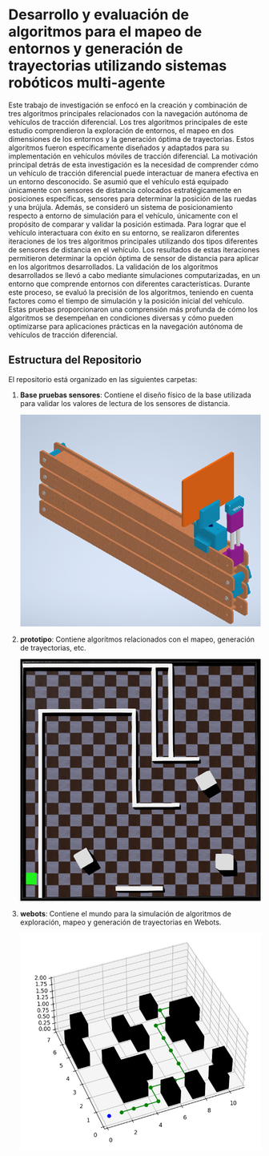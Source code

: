 # Desarrollo y evaluación de algoritmos para el mapeo de entornos y generación de trayectorias utilizando sistemas robóticos multi-agente

Este trabajo de investigación se enfocó en la creación y combinación de tres algoritmos
principales relacionados con la navegación autónoma de vehículos de tracción diferencial.
Los tres algoritmos principales de este estudio comprendieron la exploración de entornos, el
mapeo en dos dimensiones de los entornos y la generación óptima de trayectorias. Estos algoritmos
fueron específicamente diseñados y adaptados para su implementación en vehículos
móviles de tracción diferencial.
La motivación principal detrás de esta investigación es la necesidad de comprender cómo
un vehículo de tracción diferencial puede interactuar de manera efectiva en un entorno
desconocido. Se asumió que el vehículo está equipado únicamente con sensores de distancia
colocados estratégicamente en posiciones específicas, sensores para determinar la posición
de las ruedas y una brújula. Además, se consideró un sistema de posicionamiento respecto a
entorno de simulación para el vehículo, únicamente con el propósito de comparar y validar
la posición estimada.
Para lograr que el vehículo interactuara con éxito en su entorno, se realizaron diferentes
iteraciones de los tres algoritmos principales utilizando dos tipos diferentes de sensores de
distancia en el vehículo. Los resultados de estas iteraciones permitieron determinar la opción
óptima de sensor de distancia para aplicar en los algoritmos desarrollados.
La validación de los algoritmos desarrollados se llevó a cabo mediante simulaciones
computarizadas, en un entorno que comprende entornos con diferentes características. Durante
este proceso, se evaluó la precisión de los algoritmos, teniendo en cuenta factores como
el tiempo de simulación y la posición inicial del vehículo. Estas pruebas proporcionaron una
comprensión más profunda de cómo los algoritmos se desempeñan en condiciones diversas y
cómo pueden optimizarse para aplicaciones prácticas en la navegación autónoma de vehículos
de tracción diferencial.

## Estructura del Repositorio

El repositorio está organizado en las siguientes carpetas:

1. **Base pruebas sensores**: Contiene el diseño físico de la base utilizada para validar los valores de lectura de los sensores de distancia.

   ![Base pruebas sensores](Anexos/BaseSensores/BaseIso.png)

2. **prototipo**: Contiene algoritmos relacionados con el mapeo, generación de trayectorias, etc.

   ![Prototipo](Anexos/Webots/mundoWebots_top.png)

3. **webots**: Contiene el mundo para la simulación de algoritmos de exploración, mapeo y generación de trayectorias en Webots.

   ![Webots](Anexos/GeneracioTrayectoria/MuestraTrayectoriaCalculada_3D.png)

